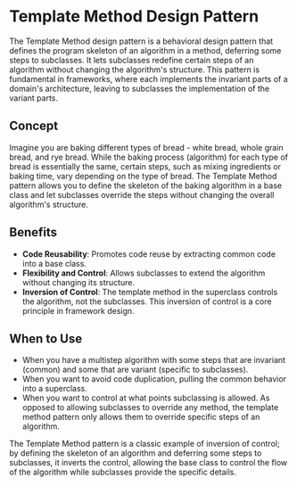# Template Method Design Pattern

The Template Method design pattern is a behavioral design pattern that defines the program skeleton of an algorithm in a method, deferring some steps to subclasses. It lets subclasses redefine certain steps of an algorithm without changing the algorithm's structure. This pattern is fundamental in frameworks, where each implements the invariant parts of a domain's architecture, leaving to subclasses the implementation of the variant parts.

## Concept

Imagine you are baking different types of bread - white bread, whole grain bread, and rye bread. While the baking process (algorithm) for each type of bread is essentially the same, certain steps, such as mixing ingredients or baking time, vary depending on the type of bread. The Template Method pattern allows you to define the skeleton of the baking algorithm in a base class and let subclasses override the steps without changing the overall algorithm's structure.

## Benefits

- **Code Reusability**: Promotes code reuse by extracting common code into a base class.
- **Flexibility and Control**: Allows subclasses to extend the algorithm without changing its structure.
- **Inversion of Control**: The template method in the superclass controls the algorithm, not the subclasses. This inversion of control is a core principle in framework design.

## When to Use

- When you have a multistep algorithm with some steps that are invariant (common) and some that are variant (specific to subclasses).
- When you want to avoid code duplication, pulling the common behavior into a superclass.
- When you want to control at what points subclassing is allowed. As opposed to allowing subclasses to override any method, the template method pattern only allows them to override specific steps of an algorithm.

The Template Method pattern is a classic example of inversion of control; by defining the skeleton of an algorithm and deferring some steps to subclasses, it inverts the control, allowing the base class to control the flow of the algorithm while subclasses provide the specific details.
